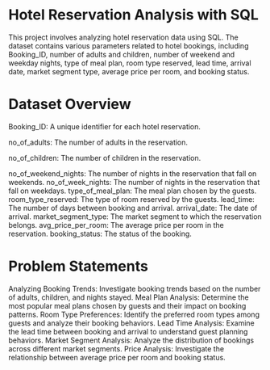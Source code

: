 # Hotel Reservation Analysis with SQL
This project involves analyzing hotel reservation data using SQL. The dataset contains various parameters related to hotel bookings, including Booking_ID, number of adults and children, number of weekend and weekday nights, type of meal plan, room type reserved, lead time, arrival date, market segment type, average price per room, and booking status.

# Dataset Overview
Booking_ID: A unique identifier for each hotel reservation.

no_of_adults: The number of adults in the reservation.

no_of_children: The number of children in the reservation.

no_of_weekend_nights: The number of nights in the reservation that fall on weekends.
no_of_week_nights: The number of nights in the reservation that fall on weekdays.
type_of_meal_plan: The meal plan chosen by the guests.
room_type_reserved: The type of room reserved by the guests.
lead_time: The number of days between booking and arrival.
arrival_date: The date of arrival.
market_segment_type: The market segment to which the reservation belongs.
avg_price_per_room: The average price per room in the reservation.
booking_status: The status of the booking.

# Problem Statements
Analyzing Booking Trends: Investigate booking trends based on the number of adults, children, and nights stayed.
Meal Plan Analysis: Determine the most popular meal plans chosen by guests and their impact on booking patterns.
Room Type Preferences: Identify the preferred room types among guests and analyze their booking behaviors.
Lead Time Analysis: Examine the lead time between booking and arrival to understand guest planning behaviors.
Market Segment Analysis: Analyze the distribution of bookings across different market segments.
Price Analysis: Investigate the relationship between average price per room and booking status.
